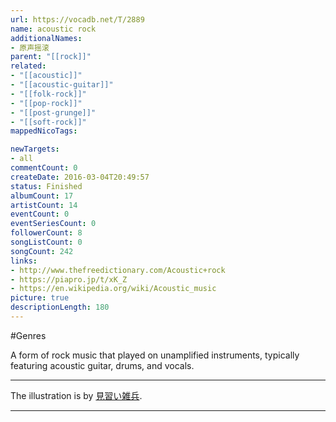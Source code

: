 ```yaml
---
url: https://vocadb.net/T/2889
name: acoustic rock
additionalNames: 
- 原声摇滚
parent: "[[rock]]"
related:
- "[[acoustic]]"
- "[[acoustic-guitar]]"
- "[[folk-rock]]"
- "[[pop-rock]]"
- "[[post-grunge]]"
- "[[soft-rock]]"
mappedNicoTags:

newTargets:
- all
commentCount: 0
createDate: 2016-03-04T20:49:57
status: Finished
albumCount: 17
artistCount: 14
eventCount: 0
eventSeriesCount: 0
followerCount: 8
songListCount: 0
songCount: 242
links: 
- http://www.thefreedictionary.com/Acoustic+rock
- https://piapro.jp/t/xK_Z
- https://en.wikipedia.org/wiki/Acoustic_music
picture: true
descriptionLength: 180
---
```


#Genres

A form of rock music that played on unamplified instruments, typically featuring acoustic guitar, drums, and vocals.

---
The illustration is by [見習い雑兵](https://piapro.jp/zouhyou).

---


